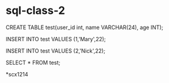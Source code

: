 # sql-class-2

CREATE TABLE test(user_id int, name VARCHAR(24), age INT);

INSERT INTO test VALUES (1,'Mary',22);

INSERT INTO test VALUES (2,'Nick',22);

SELECT * FROM test;

*scx1214
